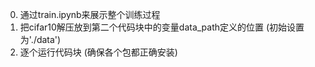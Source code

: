 
0. 通过train.ipynb来展示整个训练过程
1. 把cifar10解压放到第二个代码块中的变量data_path定义的位置 (初始设置为'./data')
2. 逐个运行代码块 (确保各个包都正确安装)